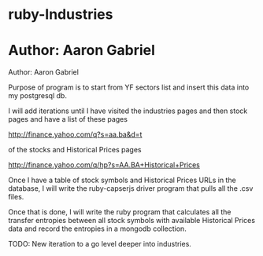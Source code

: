 # ruby-Industries

# Author: Aaron Gabriel
Author: Aaron Gabriel

Purpose of program is to start from YF sectors
list and insert this data into my postgresql db.

I will add iterations until I have visited the industries
pages and then stock pages and have a list of these pages

http://finance.yahoo.com/q?s=aa.ba&d=t

of the stocks
and Historical Prices pages

http://finance.yahoo.com/q/hp?s=AA.BA+Historical+Prices


Once I have a table of stock symbols and Historical Prices URLs
in the database, I will write the ruby-capserjs driver program
that pulls all the .csv files.

Once that is done, I will write the ruby program that calculates
all the transfer entropies between all stock symbols with available
 Historical Prices data and record the entropies in a mongodb collection.

TODO: New iteration to a go level deeper into
 industries.
